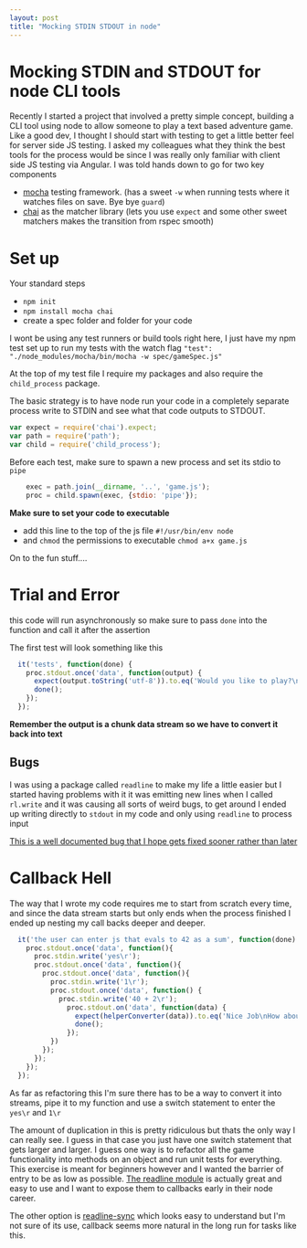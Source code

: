```yaml
---
layout: post
title: "Mocking STDIN STDOUT in node"
---
```


# Mocking STDIN and STDOUT for node CLI tools

Recently I started a project that involved a pretty simple concept, building a CLI tool using node to allow someone to play  a text based adventure game.
Like a good dev, I thought I should start with testing to get a little better feel for server side JS testing. I asked my colleagues what they think the best tools for the process would be since I was really only familiar with client side JS testing via Angular. I was told hands down to go for two key components

* [mocha](https://github.com/mochajs/mocha) testing framework. (has a sweet `-w` when running tests where it watches files on save. Bye bye `guard`)
* [chai](https://github.com/chaijs/chai) as the matcher library (lets you use `expect` and some other sweet matchers makes the transition from rspec smooth)

# Set up

Your standard steps

* `npm init`
* `npm install mocha chai`
* create a spec folder and folder for your code

I wont be using any test runners or build tools right here, I just have my npm test set up to run my tests with the watch flag `"test": "./node_modules/mocha/bin/mocha -w spec/gameSpec.js"`

At the top of my test file I require my packages and also require the `child_process` package.

The basic strategy is to have node run your code in a completely separate process write to STDIN and see what that code outputs to STDOUT.

```js
var expect = require('chai').expect;
var path = require('path');
var child = require('child_process');
```

Before each test, make sure to spawn a new process and set its stdio to `pipe`

```js
    exec = path.join(__dirname, '..', 'game.js');
    proc = child.spawn(exec, {stdio: 'pipe'});
```

**Make sure to set your code to executable**
 
* add this line to the top of the js file `#!/usr/bin/env node`
* and `chmod` the permissions to executable `chmod a+x game.js`

On to the fun stuff....

# Trial and Error
this code will run asynchronously so make sure to pass `done` into the function and call it after the assertion

The first test will look something like this

```js
  it('tests', function(done) {
    proc.stdout.once('data', function(output) {
      expect(output.toString('utf-8')).to.eq('Would you like to play?\n');
      done();
    });
  });
```

**Remember the output is a chunk data stream so we have to convert it back into text**


## Bugs

I was using a package called `readline` to make my life a little easier but I started having problems with it
it was emitting new lines when I called `rl.write` and it was causing all sorts of weird bugs, to get around I ended up writing directly to `stdout` in my code and only using `readline` to process input

[This is a well documented bug that I hope gets fixed sooner rather than later](https://github.com/joyent/node/issues/4243)

# Callback Hell
The way that I wrote my code requires me to start from scratch every time, and since the data stream starts but only ends when the process finished I ended up nesting my call backs deeper and deeper.

```js
  it('the user can enter js that evals to 42 as a sum', function(done) {
    proc.stdout.once('data', function(){
      proc.stdin.write('yes\r');
      proc.stdout.once('data', function(){
        proc.stdout.once('data', function(){
          proc.stdin.write('1\r');
          proc.stdout.once('data', function() {
            proc.stdin.write('40 + 2\r');
              proc.stdout.on('data', function(data) {
                expect(helperConverter(data)).to.eq('Nice Job\nHow about another?\n Given an array arr = [1,2,3] how do you get the first element?\n');
                done();
              });
          })
        });
      });
    });
  });
```

As far as refactoring this I'm sure there has to be a way to convert it into streams, pipe it to my function and use a switch statement to enter the `yes\r` and `1\r` 

The amount of duplication in this is pretty ridiculous but thats the only way I can really see. I guess in that case you just have one switch statement that gets larger and larger. 
I guess one way is to refactor all the game functionality into methods on an object and run unit tests for everything. This exercise is meant for beginners however and I wanted the barrier of entry to be as low as possible. [The readline module](https://nodejs.org/api/readline.html) is actually great and easy to use and I want to expose them to callbacks early in their node career. 

The other option is [readline-sync](https://github.com/anseki/readline-sync) which looks easy to understand but I'm not sure of its use, callback seems more natural in the long run for tasks like this.
